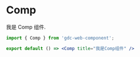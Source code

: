 # Comp

我是 Comp 组件.

```jsx
import { Comp } from 'gdc-web-component';

export default () => <Comp title="我是Comp组件" />
```
